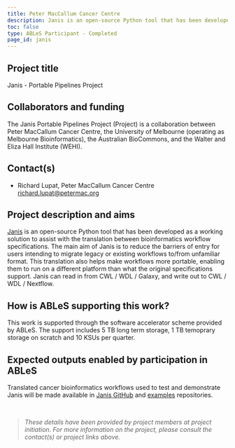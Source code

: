 ```yaml
---
title: Peter MacCallum Cancer Centre
description: Janis is an open-source Python tool that has been developed to assist with the translation between bioinformatics workflow specifications.
toc: false
type: ABLeS Participant - Completed
page_id: janis
---
```


## Project title

Janis - Portable Pipelines Project

## Collaborators and funding

The Janis Portable Pipelines Project (Project) is a collaboration between Peter MacCallum Cancer Centre, the University of Melbourne (operating as Melbourne Bioinformatics), the Australian BioCommons, and the Walter and Eliza Hall Institute (WEHI).

## Contact(s)

- Richard Lupat, Peter MacCallum Cancer Centre <richard.lupat@petermac.org>

## Project description and aims

[Janis](https://janis.readthedocs.io/) is an open-source Python tool that has been developed as a working solution to assist with the translation between bioinformatics workflow specifications. The main aim of Janis is to reduce the barriers of entry for users intending to migrate legacy or existing workflows to/from unfamiliar format. This translation also helps make workflows more portable, enabling them to run on a different platform than what the original specifications support. Janis can read in from CWL / WDL / Galaxy, and write out to CWL / WDL / Nextflow.

## How is ABLeS supporting this work?

This work is supported through the software accelerator scheme provided by ABLeS. The support includes 5 TB long term storage, 1 TB temoprary storage on scratch and 10 KSUs per quarter.

## Expected outputs enabled by participation in ABLeS

Translated cancer bioinformatics workflows used to test and demonstrate Janis will be made available in [Janis GitHub](https://github.com/PMCC-BioinformaticsCore/janis) and [examples](https://github.com/PMCC-BioinformaticsCore/janis-translate-examples) repositories.

<br/>

> _These details have been provided by project members at project initiation. For more information on the project, please consult the contact(s) or project links above._
